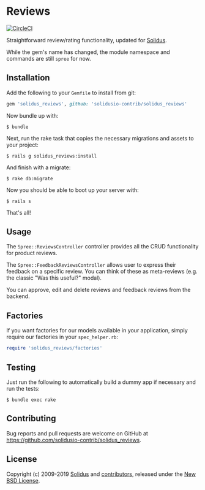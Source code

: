 # Reviews

[![CircleCI](https://circleci.com/gh/solidusio-contrib/solidus_reviews.svg?style=svg)](https://circleci.com/gh/solidusio-contrib/solidus_reviews)

Straightforward review/rating functionality, updated for [Solidus](https://solidus.io).

While the gem's name has changed, the module namespace and commands are still `spree` for now.

## Installation

Add the following to your `Gemfile` to install from git:

```ruby
gem 'solidus_reviews', github: 'solidusio-contrib/solidus_reviews'
```
Now bundle up with:

```console
$ bundle
```

Next, run the rake task that copies the necessary migrations and assets to your project:

```console
$ rails g solidus_reviews:install
```


And finish with a migrate:

```console
$ rake db:migrate
```

Now you should be able to boot up your server with:

```console
$ rails s
```

That's all!

## Usage

The `Spree::ReviewsController` controller provides all the CRUD functionality for product reviews.

The `Spree::FeedbackReviewsController` allows user to express their feedback on a specific review.
You can think of these as meta-reviews (e.g. the classic "Was this useful?" modal).

You can approve, edit and delete reviews and feedback reviews from the backend.

## Factories

If you want factories for our models available in your application, simply require our factories in
your `spec_helper.rb`:

```ruby
require 'solidus_reviews/factories'
```

## Testing

Just run the following to automatically build a dummy app if necessary and run the tests:

```shell
$ bundle exec rake
```

## Contributing

Bug reports and pull requests are welcome on GitHub at <https://github.com/solidusio-contrib/solidus_reviews>.

## License

Copyright (c) 2009-2019 [Solidus](https://github.com/solidusio) and [contributors](https://github.com/solidusio-contrib/solidus_reviews/graphs/contributors),
released under the [New BSD License](https://github.com/solidusio-contrib/solidus_reviews/blob/master/LICENSE.md).
